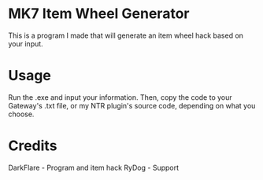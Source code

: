 # MK7 Item Wheel Generator
This is a program I made that will generate an item wheel hack based on your input.

# Usage
Run the .exe and input your information. Then, copy the code to your Gateway's .txt file, or my NTR plugin's source code, depending on what you choose.

# Credits
DarkFlare - Program and item hack
RyDog - Support

